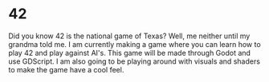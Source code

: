 # 42
Did you know 42 is the national game of Texas? Well, me neither until my grandma told me. 
I am currently making a game where you can learn how to play 42 and play against AI's. This game will be made through Godot and use GDScript. I am also going to be playing around with visuals and shaders to make the game have a cool feel.
